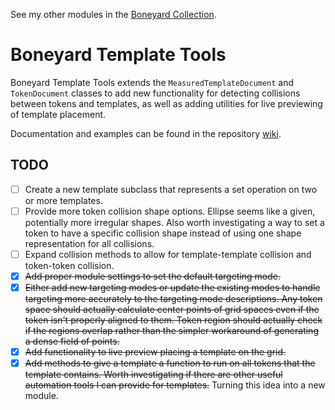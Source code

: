 See my other modules in the [Boneyard Collection](https://github.com/operation404/boneyard-collection).

# Boneyard Template Tools

Boneyard Template Tools extends the `MeasuredTemplateDocument` and `TokenDocument` classes to add new functionality for detecting collisions between tokens and templates, as well as adding utilities for live previewing of template placement.

Documentation and examples can be found in the repository [wiki](https://github.com/operation404/boneyard-template-tools/wiki).

## TODO
- [ ] Create a new template subclass that represents a set operation on two or more templates.
- [ ] Provide more token collision shape options. Ellipse seems like a given, potentially more irregular shapes. Also worth investigating a way to set a token to have a specific collision shape instead of using one shape representation for all collisions.
- [ ] Expand collision methods to allow for template-template collision and token-token collision.
- [x] ~~Add proper module settings to set the default targeting mode.~~
- [x] ~~Either add new targeting modes or update the existing modes to handle targeting more accurately to the targeting mode descriptions. Any token space should actually calculate center points of grid spaces even if the token isn't properly aligned to them. Token region should actually check if the regions overlap rather than the simpler workaround of generating a dense field of points.~~
- [x] ~~Add functionality to live preview placing a template on the grid.~~
- [x] ~~Add methods to give a template a function to run on all tokens that the template contains. Worth investigating if there are other useful automation tools I can provide for templates.~~ Turning this idea into a new module.
